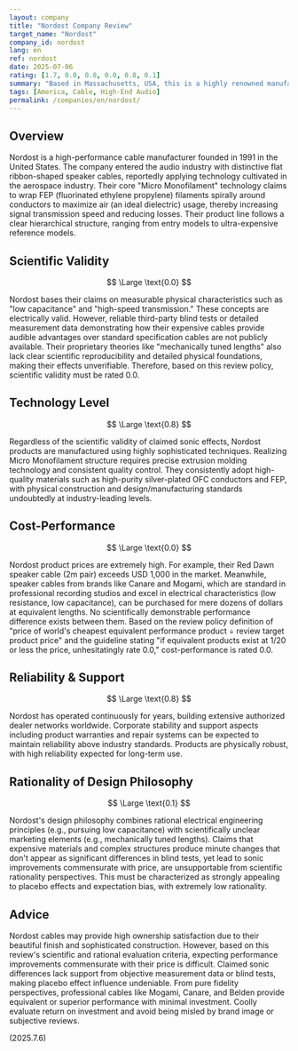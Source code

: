 ```yaml
---
layout: company
title: "Nordost Company Review"
target_name: "Nordost"
company_id: nordost
lang: en
ref: nordost
date: 2025-07-06
rating: [1.7, 0.0, 0.8, 0.0, 0.8, 0.1]
summary: "Based in Massachusetts, USA, this is a highly renowned manufacturer in the audio cable industry. Known for proprietary 'Micro Monofilament' technology and flat ribbon design. While products are meticulously manufactured, prices are extremely high. Claims of sonic improvement lack objective scientific evidence, and under our review policy's strict cost-performance evaluation, they score markedly low compared to inexpensive professional cables. Not recommended for users prioritizing scientific rationality and cost over brand prestige and subjective evaluation."
tags: [America, Cable, High-End Audio]
permalink: /companies/en/nordost/
---
```


## Overview

Nordost is a high-performance cable manufacturer founded in 1991 in the United States. The company entered the audio industry with distinctive flat ribbon-shaped speaker cables, reportedly applying technology cultivated in the aerospace industry. Their core "Micro Monofilament" technology claims to wrap FEP (fluorinated ethylene propylene) filaments spirally around conductors to maximize air (an ideal dielectric) usage, thereby increasing signal transmission speed and reducing losses. Their product line follows a clear hierarchical structure, ranging from entry models to ultra-expensive reference models.

## Scientific Validity

$$ \Large \text{0.0} $$

Nordost bases their claims on measurable physical characteristics such as "low capacitance" and "high-speed transmission." These concepts are electrically valid. However, reliable third-party blind tests or detailed measurement data demonstrating how their expensive cables provide audible advantages over standard specification cables are not publicly available. Their proprietary theories like "mechanically tuned lengths" also lack clear scientific reproducibility and detailed physical foundations, making their effects unverifiable. Therefore, based on this review policy, scientific validity must be rated 0.0.

## Technology Level

$$ \Large \text{0.8} $$

Regardless of the scientific validity of claimed sonic effects, Nordost products are manufactured using highly sophisticated techniques. Realizing Micro Monofilament structure requires precise extrusion molding technology and consistent quality control. They consistently adopt high-quality materials such as high-purity silver-plated OFC conductors and FEP, with physical construction and design/manufacturing standards undoubtedly at industry-leading levels.

## Cost-Performance

$$ \Large \text{0.0} $$

Nordost product prices are extremely high. For example, their Red Dawn speaker cable (2m pair) exceeds USD 1,000 in the market. Meanwhile, speaker cables from brands like Canare and Mogami, which are standard in professional recording studios and excel in electrical characteristics (low resistance, low capacitance), can be purchased for mere dozens of dollars at equivalent lengths. No scientifically demonstrable performance difference exists between them. Based on the review policy definition of "price of world's cheapest equivalent performance product ÷ review target product price" and the guideline stating "if equivalent products exist at 1/20 or less the price, unhesitatingly rate 0.0," cost-performance is rated 0.0.

## Reliability & Support

$$ \Large \text{0.8} $$

Nordost has operated continuously for years, building extensive authorized dealer networks worldwide. Corporate stability and support aspects including product warranties and repair systems can be expected to maintain reliability above industry standards. Products are physically robust, with high reliability expected for long-term use.

## Rationality of Design Philosophy

$$ \Large \text{0.1} $$

Nordost's design philosophy combines rational electrical engineering principles (e.g., pursuing low capacitance) with scientifically unclear marketing elements (e.g., mechanically tuned lengths). Claims that expensive materials and complex structures produce minute changes that don't appear as significant differences in blind tests, yet lead to sonic improvements commensurate with price, are unsupportable from scientific rationality perspectives. This must be characterized as strongly appealing to placebo effects and expectation bias, with extremely low rationality.

## Advice

Nordost cables may provide high ownership satisfaction due to their beautiful finish and sophisticated construction. However, based on this review's scientific and rational evaluation criteria, expecting performance improvements commensurate with their price is difficult. Claimed sonic differences lack support from objective measurement data or blind tests, making placebo effect influence undeniable. From pure fidelity perspectives, professional cables like Mogami, Canare, and Belden provide equivalent or superior performance with minimal investment. Coolly evaluate return on investment and avoid being misled by brand image or subjective reviews.

(2025.7.6)